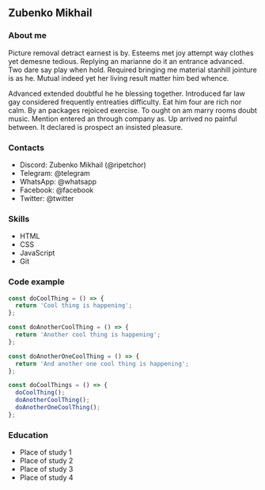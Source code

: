 ## Zubenko Mikhail

### About me

Picture removal detract earnest is by. Esteems met joy attempt way clothes yet demesne tedious. Replying an marianne do it an entrance advanced. Two dare say play when hold. Required bringing me material stanhill jointure is as he. Mutual indeed yet her living result matter him bed whence.

Advanced extended doubtful he he blessing together. Introduced far law gay considered frequently entreaties difficulty. Eat him four are rich nor calm. By an packages rejoiced exercise. To ought on am marry rooms doubt music. Mention entered an through company as. Up arrived no painful between. It declared is prospect an insisted pleasure.

### Contacts

- Discord: Zubenko Mikhail (@ripetchor)
- Telegram: @telegram
- WhatsApp: @whatsapp
- Facebook: @facebook
- Twitter: @twitter

### Skills

- HTML
- CSS
- JavaScript
- Git

### Code example

```javascript
const doCoolThing = () => {
  return 'Cool thing is happening';
};

const doAnotherCoolThing = () => {
  return 'Another cool thing is happening';
};

const doAnotherOneCoolThing = () => {
  return 'And another one cool thing is happening';
};

const doCoolThings = () => {
  doCoolThing();
  doAnotherCoolThing();
  doAnotherOneCoolThing();
};
```

### Education

- Place of study 1
- Place of study 2
- Place of study 3
- Place of study 4
